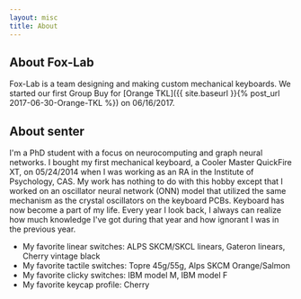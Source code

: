 ```yaml
---
layout: misc
title: About
---
```


## About Fox-Lab

Fox-Lab is a team designing and making custom mechanical keyboards. We started our first Group Buy for [Orange TKL]({{ site.baseurl }}{% post_url 2017-06-30-Orange-TKL %}) on 06/16/2017. 

## About senter

I'm a PhD student with a focus on neurocomputing and graph neural networks. I bought my first mechanical keyboard, a Cooler Master QuickFire XT, on 05/24/2014 when I was working as an RA in the Institute of Psychology, CAS. My work has nothing to do with this hobby except that I worked on an oscillator neural network (ONN) model that utilized the same mechanism as the crystal oscillators on the keyboard PCBs. Keyboard has now become a part of my life. Every year I look back, I always can realize how much knowledge I've got during that year and how ignorant I was in the previous year. 

- My favorite linear switches: ALPS SKCM/SKCL linears, Gateron linears, Cherry vintage black
- My favorite tactile switches: Topre 45g/55g, Alps SKCM Orange/Salmon
- My favorite clicky switches: IBM model M, IBM model F
- My favorite keycap profile: Cherry